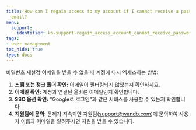 ```yaml
---
title: How can I regain access to my account if I cannot receive a password reset
  email?
menu:
  support:
    identifier: ko-support-regain_access_account_cannot_receive_password_reset_email
tags:
- user management
toc_hide: true
type: docs
---
```


비밀번호 재설정 이메일을 받을 수 없을 때 계정에 다시 엑세스하는 방법:

1. **스팸 또는 정크 폴더 확인:** 이메일이 필터링되지 않았는지 확인하세요.
2. **이메일 확인:** 계정과 연결된 올바른 이메일인지 확인합니다.
3. **SSO 옵션 확인:** "Google로 로그인"과 같은 서비스를 사용할 수 있는지 확인합니다.
4. **지원팀에 문의:** 문제가 지속되면 지원팀(support@wandb.com)에 문의하여 사용자 이름과 이메일을 알려주시면 지원을 받을 수 있습니다.
